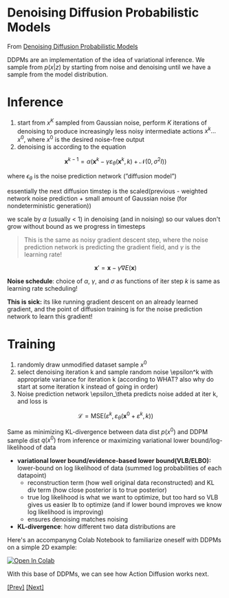 # Denoising Diffusion Probabilistic Models

From [Denoising Diffusion Probabilistic Models](https://arxiv.org/pdf/2006.11239)

DDPMs are an implementation of the idea of variational inference. We sample from $p(x | z)$ by starting from noise and denoising until we have a sample from the model distribution.

# Inference

1. start from $x^K$ sampled from Gaussian noise, perform $K$ iterations of denoising to produce increasingly less noisy intermediate actions $x^k…x^0$, where $x^0$ is the desired noise-free output
2. denoising is according to the equation 
    
$$
\mathbf{x}^{k-1} = \alpha(\mathbf{x}^k - \gamma\varepsilon_\theta(\mathbf{x}^k, k) + \mathcal{N}(0, \sigma^2I))
$$
    
where $\epsilon_\theta$ is the noise prediction network (”diffusion model”)

essentially the next diffusion timstep is the scaled(previous - weighted network noise prediction + small amount of Gaussian noise (for nondeterministic generation))

we scale by $\alpha$ (usually < 1) in denoising (and in noising) so our values don't grow without bound as we progress in timesteps

> This is the same as noisy gradient descent step, where the noise prediction network is predicting the gradient field, and $\gamma$ is the learning rate!

$$
\mathbf{x}' = \mathbf{x} - \gamma\nabla E(\mathbf{x})
$$

**Noise schedule**: choice of $\alpha$, $\gamma$, and $\sigma$ as functions of iter step $k$ is same as learning rate scheduling!

**This is sick:** its like running gradient descent on an already learned gradient, and the point of diffusion training is for the noise prediction network to learn this gradient!

# Training

1. randomly draw unmodified dataset sample $x^0$
2. select denoising iteration k and sample random noise \epsilon^k with appropriate variance for iteration k (according to WHAT? also why do start at some iteration k instead of going in order)
3. Noise prediction network \epsilon_\theta predicts noise added at iter k, and loss is 
    
$$
\mathcal{L} = \text{MSE}(\varepsilon^k, \varepsilon_\theta(\mathbf{x}^0 + \varepsilon^k, k))
$$

Same as minimizing KL-divergence between data dist $p(x^0)$ and DDPM sample dist $q(x^0)$ from inference or maximizing variational lower bound/log-likelihood of data 

- **variational lower bound/evidence-based lower bound(VLB/ELBO):** lower-bound on log likelihood of data (summed log probabilities of each datapoint)
    - reconstruction term (how well original data reconstructed) and KL div term (how close posterior is to true posterior)
    - true log likelihood is what we want to optimize, but too hard so VLB gives us easier lb to optimize (and if lower bound improves we know log likelihood is improving)
    - ensures denoising matches noising
- **KL-divergence**: how different two data distributions are

Here's an accompanyng Colab Notebook to familiarize oneself with DDPMs on a simple 2D example: 

[![Open In Colab](https://colab.research.google.com/assets/colab-badge.svg)](https://colab.research.google.com/drive/1DC9PVdfgKzvGv73yoAOw4RRFgf35Qr1-#scrollTo=3Ncc92M6W3Aa&uniqifier=1)

With this base of DDPMs, we can see how Action Diffusion works next.

[[Prev]](../0.1:%20Variational%20Generative%20Inference/Variational%20Generative%20Inference.md) [[Next]](../../1:%20Diffusion%20Policy/1.1:%20Action%20Diffusion/Action%20Diffusion.md)